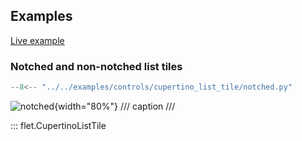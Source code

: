 ## Examples

[Live example](https://flet-controls-gallery.fly.dev/layout/cupertinolisttile)

### Notched and non-notched list tiles

```python
--8<-- "../../examples/controls/cupertino_list_tile/notched.py"
```

![notched](../../examples/controls/cupertino_list_tile/media/notched.png){width="80%"}
/// caption
///

::: flet.CupertinoListTile
